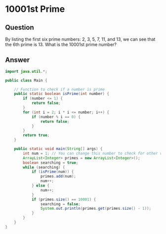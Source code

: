 # 10001st Prime

## Question
By listing the first six prime numbers: 2, 3, 5, 7, 11, and 13, we can see that the 6th prime is 13.
What is the 10001st prime number?

## Answer
``` java
import java.util.*;

public class Main {

    // Function to check if a number is prime
    public static boolean isPrime(int number) {
        if (number <= 1) {
            return false;
        }
        for (int i = 2; i * i <= number; i++) {
            if (number % i == 0) {
                return false;
            }
        }
        return true;
    }

    public static void main(String[] args) {
        int num = 1; // You can change this number to check for other values
        ArrayList<Integer> primes = new ArrayList<Integer>();
        boolean searching = true;
        while (searching) {
            if (isPrime(num)) {
                primes.add(num);
                num++;
            } else {
                num++;
            }
            if (primes.size() == 10001) {
                searching = false;
                System.out.println(primes.get(primes.size() - 1));
            }
        }
    }
}

```
